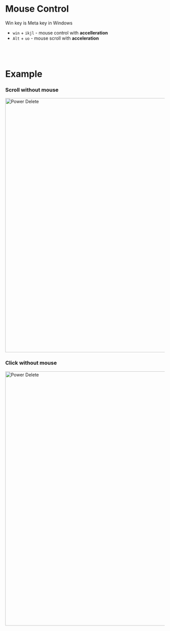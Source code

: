 # Mouse Control
Win key is Meta key in Windows
- `win` + `ikjl` - mouse control with **accelleration**
- `Alt` + `uo` - mouse scroll with **acceleration**


<br/>
<br/>

# Example

### Scroll without mouse

<img src="/images/scroll.gif" alt="Power Delete" width="800"/>


### Click without mouse

<img src="/images/click.gif" alt="Power Delete" width="800"/>

